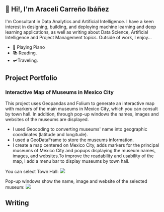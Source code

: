## 🤖 Hi!, I'm Araceli Carreño Ibáñez
I'm Consultant in Data Analytics and Artificial Intelligence. I have a keen interest in designing, building, and deploying machine learning and deep learning applications, as well as writing about Data Science, Artificial Intelligence and Project Management topics. Outside of work, I enjoy...

- 🎹 Playing Piano
- 📚 Reading.
- 🛩️Traveling.


## Project Portfolio

### Interactive Map of Museums in Mexico City
This project uses Geopandas and Folium to generate an interactive map with markers of the main museums in Mexico City, which you can consult by town hall. In addition, through pop-up windows the names, images and websites of the museums are displayed.

- I used Geocoding to converting museums' name into geographic coordinates (latitude and longitude).
- I used a GeoDataFrame to store the museums information.
- I create a map centered on Mexico City, adds markers for the principal museums of Mexico City and popups displaying the museum names, images, and websites.To improve the readability and usability of the map, I add a menu bar to display museums by town hall. 

You can select Town Hall:
<img src="https://github.com/AAdelaida/Interactive-Map-of-Museums-in-Mexico-City/blob/main/Images/mapa_interactivo2.jpg">

Pop-up windows show the name, image and website of the selected museum:
<img src="https://github.com/AAdelaida/Interactive-Map-of-Museums-in-Mexico-City/blob/main/Images/mapa_interactivo3.jpg">




## Writing
